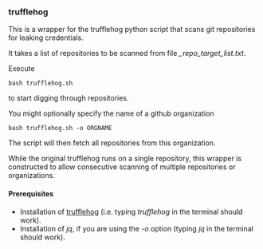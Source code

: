 ### trufflehog

This is a wrapper for the trufflehog python script that scans git repositories for leaking credentials.

It takes a list of repositories to be scanned from file *_repo_target_list.txt*. 

Execute 

    bash trufflehog.sh

to start digging through repositories.

You might optionally specify the name of a github organization

    bash trufflehog.sh -o ORGNAME

The script will then fetch all repositories from this organization.

While the original trufflehog runs on a single repository, this wrapper is constructed to allow consecutive scanning of multiple repositories or organizations.

#### Prerequisites
* Installation of [trufflehog](https://github.com/dxa4481/truffleHog) (i.e. typing *trufflehog* in the terminal should work).
* Installation of *jq*, if you are using the *-o* option (typing *jq* in the terminal should work).
